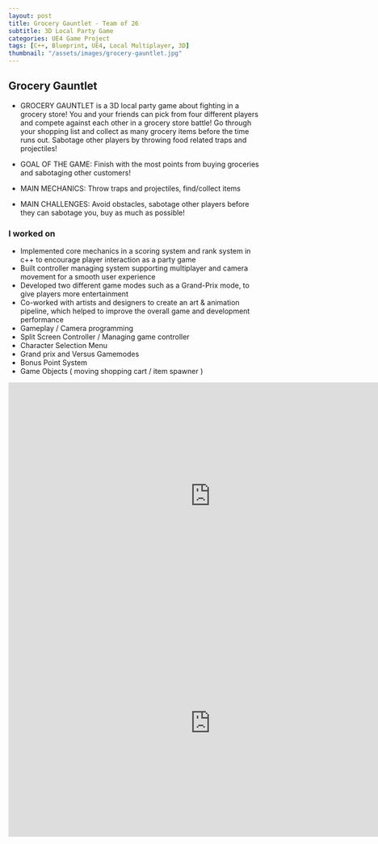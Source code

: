 ```yaml
---
layout: post
title: Grocery Gauntlet - Team of 26
subtitle: 3D Local Party Game
categories: UE4 Game Project
tags: [C++, Blueprint, UE4, Local Multiplayer, 3D]
thumbnail: "/assets/images/grocery-gauntlet.jpg"
---
```

 
## Grocery Gauntlet

- GROCERY GAUNTLET is a 3D local party game about fighting in a grocery store! 
You and your friends can pick from four different players and compete against each other in a grocery store battle! Go through your shopping list and collect as many grocery items before the time runs out. Sabotage other players by throwing food related traps and projectiles!

- GOAL OF THE GAME: Finish with the most points from buying groceries and sabotaging other customers!
- MAIN MECHANICS: Throw traps and projectiles, find/collect items
- MAIN CHALLENGES: Avoid obstacles, sabotage other players before they can sabotage you, buy as much as possible!

### I worked on
- Implemented core mechanics in a scoring system and rank system in c++ to encourage player interaction as a party game
- Built controller managing system supporting multiplayer and camera movement for a smooth user experience
- Developed two different game modes such as a Grand-Prix mode, to give players more entertainment
- Co-worked with artists and designers to create an art & animation pipeline, which helped to improve the overall game and
development performance
- Gameplay / Camera programming
- Split Screen Controller / Managing game controller
- Character Selection Menu
- Grand prix and Versus Gamemodes
- Bonus Point System
- Game Objects ( moving shopping cart / item spawner )

<iframe width="800" height="450" src="https://www.youtube.com/embed/1rhOzVvrIo4" frameborder="0" allowfullscreen></iframe>
<iframe width="800" height="450" src="https://www.youtube.com/embed/m45AgI3aRbU" frameborder="0" allowfullscreen></iframe>